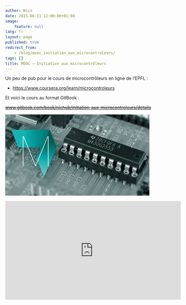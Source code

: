 ```yaml
---
author: Nico
date: 2015-06-11 12:00:00+01:00
image:
    feature: null
lang: fr
layout: page
published: true
redirect_from:
    - /blog/mooc_initiation_aux_microcontroleurs/
tags: []
title: MOOC — Initiation aux microcontrôleurs
---
```


Un peu de pub pour le cours de microcontrôleurs en ligne de l’EPFL :

-   <https://www.coursera.org/learn/microcontroleurs>

Et voici le cours au format GitBook :

~~www.gitbook.com/book/nichub/initiation-aux-microcontroleurs/details~~

[![MOOC Microcontrôleurs EPFL][img_mooc]][img_mooc]

[img_mooc]: ../../files/2015-06-11-mooc_initiation_aux_microcontroleurs/images/Microcontroleurs-v1.0.jpg

<iframe width="560" height="315" src="https://www.youtube.com/embed/wCgJRtzTvmI" frameborder="0" allowfullscreen></iframe>
